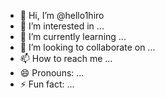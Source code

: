- 👋 Hi, I’m @hello1hiro
- 👀 I’m interested in ...
- 🌱 I’m currently learning ...
- 💞️ I’m looking to collaborate on ...
- 📫 How to reach me ...
- 😄 Pronouns: ...
- ⚡ Fun fact: ...

<!---
hello1hiro/hello1hiro is a ✨ special ✨ repository because its `README.md` (this file) appears on your GitHub profile.
You can click the Preview link to take a look at your changes.
--->
